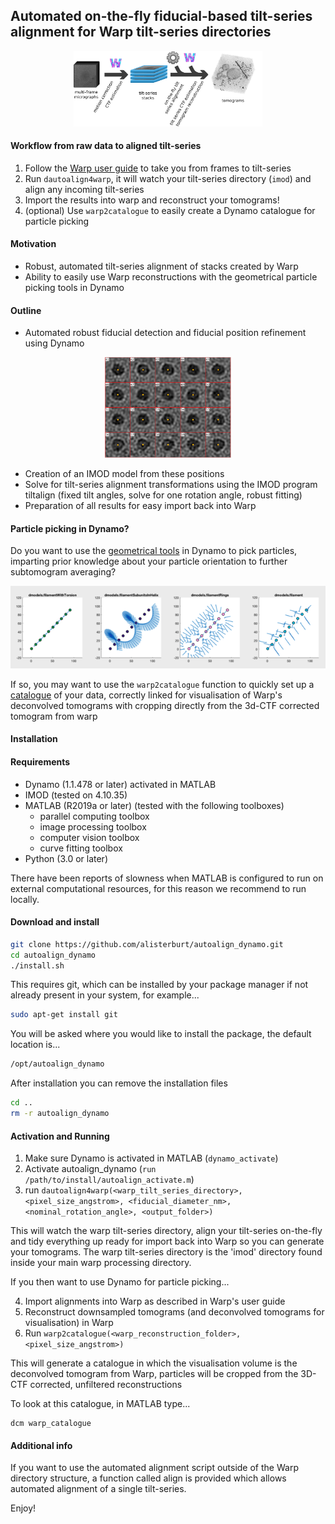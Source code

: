 ## Automated on-the-fly fiducial-based tilt-series alignment for Warp tilt-series directories
<p align="center">    
     <img src="assets/autoalign_dynamo.png"
          alt="dautoalign4warp workflow overview"
          width=60%
          height60%
          />
</p>

#### Workflow from raw data to aligned tilt-series
1. Follow the  <a href="http://www.warpem.com/warp/?page_id=378">Warp user guide</a> to take you from frames to tilt-series
2. Run `dautoalign4warp`, it will watch your tilt-series directory (`imod`) and align any incoming tilt-series
3. Import the results into warp and reconstruct your tomograms!
4. (optional) Use `warp2catalogue` to easily create a Dynamo catalogue for particle picking

#### Motivation
- Robust, automated tilt-series alignment of stacks created by Warp
- Ability to easily use Warp reconstructions with the geometrical particle picking tools in Dynamo

#### Outline
- Automated robust fiducial detection and fiducial position refinement using Dynamo

 <p align="center">    
     <img src="assets/dynamo_markers.png"
          alt="Automatically detected fiducial markers"
          width=40%
          height=40%
          />
</p>

- Creation of an IMOD model from these positions
- Solve for tilt-series alignment transformations using the IMOD program tiltalign (fixed tilt angles, solve for one rotation angle, robust fitting)
- Preparation of all results for easy import back into Warp

#### Particle picking in Dynamo?
Do you want to use the <a href="https://wiki.dynamo.biozentrum.unibas.ch/w/index.php/Model">geometrical tools</a> in Dynamo to pick particles, imparting prior knowledge about your particle orientation to further subtomogram averaging?

 <p align="center">    
     <img src="assets/filaments.png"
          alt="Filament models with different geometries"
          />
</p>

If so, you may want to use the `warp2catalogue` function to quickly set up a <a href="https://wiki.dynamo.biozentrum.unibas.ch/w/index.php/Catalogue">catalogue</a> of your data, correctly linked for visualisation of Warp's deconvolved tomograms with cropping directly from the 3d-CTF corrected tomogram from warp


#### Installation
#### Requirements
- Dynamo (1.1.478 or later) activated in MATLAB
- IMOD (tested on 4.10.35)
- MATLAB (R2019a or later) (tested with the following toolboxes)
     - parallel computing toolbox
     - image processing toolbox
     - computer vision toolbox
     - curve fitting toolbox
- Python (3.0 or later)

There have been reports of slowness when MATLAB is configured to run on external computational resources, for this reason we recommend to run locally.

#### Download and install
```bash
git clone https://github.com/alisterburt/autoalign_dynamo.git
cd autoalign_dynamo
./install.sh
```

This requires git, which can be installed by your package manager if not already present in your system, for example...
```bash
sudo apt-get install git
```

You will be asked where you would like to install the package, the default location is...
```bash
/opt/autoalign_dynamo
```

After installation you can remove the installation files
```bash
cd ..
rm -r autoalign_dynamo
```

#### Activation and Running
1. Make sure Dynamo is activated in MATLAB (`dynamo_activate`)
2. Activate autoalign_dynamo (`run /path/to/install/autoalign_activate.m`)
3. run `dautoalign4warp(<warp_tilt_series_directory>, <pixel_size_angstrom>, <fiducial_diameter_nm>, <nominal_rotation_angle>, <output_folder>)`

This will watch the warp tilt-series directory, align your tilt-series on-the-fly and tidy everything up ready for import back into Warp so you can generate your tomograms. The warp tilt-series directory is the 'imod' directory found inside your main warp processing directory.

If you then want to use Dynamo for particle picking...

4. Import alignments into Warp as described in Warp's user guide
5. Reconstruct downsampled tomograms (and deconvolved tomograms for visualisation) in Warp
6. Run `warp2catalogue(<warp_reconstruction_folder>, <pixel_size_angstrom>)`

This will generate a catalogue in which the visualisation volume is the deconvolved tomogram from Warp, particles will be cropped from the 3D-CTF corrected, unfiltered reconstructions

To look at this catalogue, in MATLAB type...
```
dcm warp_catalogue
```

#### Additional info
If you want to use the automated alignment script outside of the Warp directory structure, a function called align is provided which allows automated alignment of a single tilt-series.

Enjoy!
